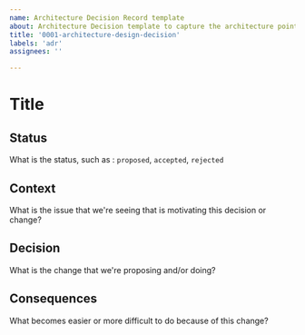 ```yaml
---
name: Architecture Decision Record template
about: Architecture Decision template to capture the architecture point to be discussed
title: '0001-architecture-design-decision'
labels: 'adr'
assignees: ''

---
```


<!-- Please only use this template for submitting Architecture Decision Record - ADR and write the following sections. The ADR will be discussed
     during the weekly meetings and decision taken -->

# Title

## Status

What is the status, such as : `proposed`, `accepted`, `rejected`

## Context

What is the issue that we're seeing that is motivating this decision or change?

## Decision

What is the change that we're proposing and/or doing?

## Consequences

What becomes easier or more difficult to do because of this change?
